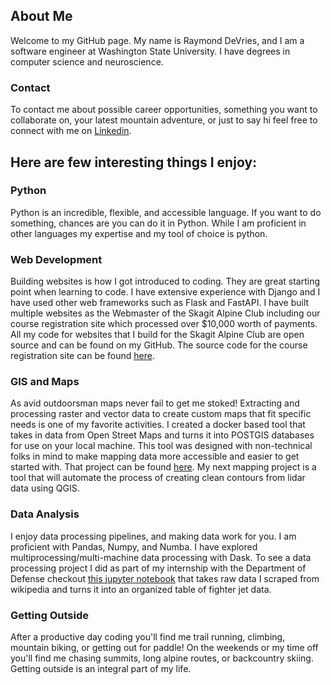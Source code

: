 ## About Me

Welcome to my GitHub page. My name is Raymond DeVries, and I am a software engineer at Washington State University. I have degrees in computer science and neuroscience. 

### Contact 

To contact me about possible career opportunities, something you want to collaborate on, your latest mountain adventure, or just to say hi feel free to connect with me on [Linkedin](https://www.linkedin.com/in/raymond-devries/).

## Here are few interesting things I enjoy:

### Python
Python is an incredible, flexible, and accessible language. If you want to do something, chances are you can do it in Python. While I am proficient in other languages my expertise and my tool of choice is python.

### Web Development

Building websites is how I got introduced to coding. They are great starting point when learning to code. I have extensive experience with Django and I have used other web frameworks such as Flask and FastAPI. I have built multiple websites as the Webmaster of the Skagit Alpine Club including our course registration site which processed over $10,000 worth of payments. All my code for websites that I build for the Skagit Alpine Club are open source and can be found on my GitHub. The source code for the course registration site can be found [here](https://github.com/raymond-devries/skagit-bmc-registration).

### GIS and Maps

As avid outdoorsman maps never fail to get me stoked! Extracting and processing raster and vector data to create custom maps that fit specific needs is one of my favorite activities. I created a docker based tool that takes in data from Open Street Maps and turns it into POSTGIS databases for use on your local machine. This tool was designed with non-technical folks in mind to make mapping data more accessible and easier to get started with. That project can be found [here](https://github.com/raymond-devries/osm-postgis-manager). My next mapping project is a tool that will automate the process of creating clean contours from lidar data using QGIS.

### Data Analysis

I enjoy data processing pipelines, and making data work for you. I am proficient with Pandas, Numpy, and Numba. I have explored multiprocessing/multi-machine data processing with Dask. To see a data processing project I did as part of my internship with the Department of Defense checkout [this jupyter notebook](https://github.com/raymond-devries/jet-scraping/blob/master/explore.ipynb) that takes raw data I scraped from wikipedia and turns it into an organized table of fighter jet data.

### Getting Outside

After a productive day coding you'll find me trail running, climbing, mountain biking, or getting out for paddle! On the weekends or my time off you'll find me chasing summits, long alpine routes, or backcountry skiing. Getting outside is an integral part of my life.
